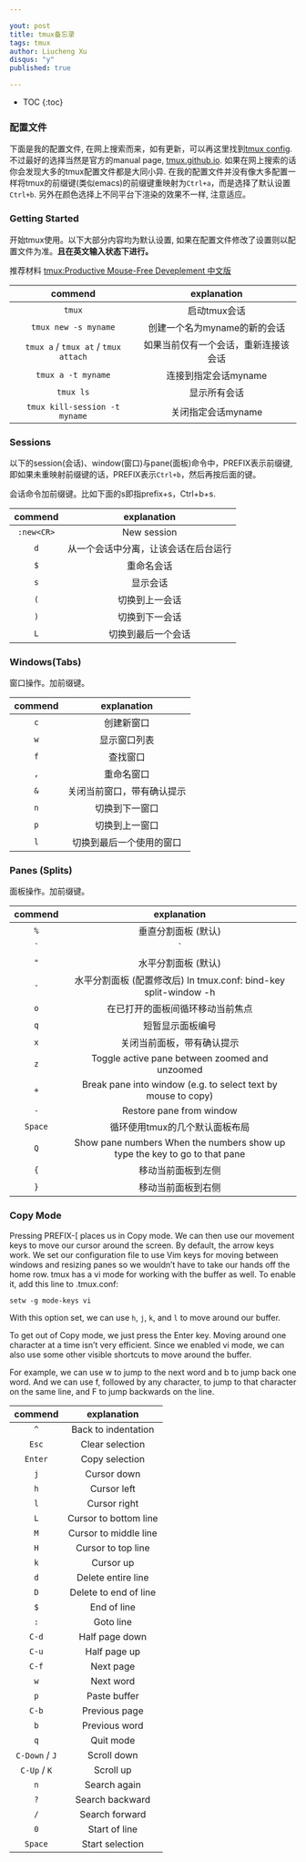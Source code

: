 ```yaml
---

yout: post
title: tmux备忘录
tags: tmux
author: Liucheng Xu
disqus: "y"
published: true

---
```


* TOC
{:toc}


### 配置文件
下面是我的配置文件, 在网上搜索而来，如有更新，可以再这里找到[tmux config](https://github.com/xuliuchengxlc/dotfiles/blob/master/tmux/.tmux.conf). 不过最好的选择当然是官方的manual page, [tmux.github.io](https://tmux.github.io/). 如果在网上搜索的话你会发现大多的tmux配置文件都是大同小异. 在我的配置文件并没有像大多配置一样将tmux的前缀键(类似emacs)的前缀键重映射为`Ctrl+a`，而是选择了默认设置`Ctrl+b`. 另外在颜色选择上不同平台下渲染的效果不一样, 注意适应。

<script src="https://gist.github.com/xuliuchengxlc/bae72ae083aecdbf2ee8bfba81401908.js"></script>


### Getting Started

开始tmux使用。以下大部分内容均为默认设置, 如果在配置文件修改了设置则以配置文件为准。**且在英文输入状态下进行。**

推荐材料 [tmux:Productive Mouse-Free Deveplement 中文版](http://www.kancloud.cn/kancloud/tmux/62459)

commend | explanation
:---:|:---:
`tmux` | 启动tmux会话
`tmux new -s myname` | 创建一个名为myname的新的会话
`tmux a` / `tmux at` / `tmux attach` | 如果当前仅有一个会话，重新连接该会话
`tmux a -t myname` | 连接到指定会话myname
`tmux ls` | 显示所有会话
`tmux kill-session -t myname` | 关闭指定会话myname


### Sessions

以下的session(会话)、window(窗口)与pane(面板)命令中，PREFIX表示前缀键, 即如果未重映射前缀键的话，PREFIX表示`Ctrl+b`，然后再按后面的键。

会话命令加前缀键。比如下面的s即指prefix+s，Ctrl+b+s.

commend | explanation
:---:|:---:
`:new<CR>` | New session
`d` | 从一个会话中分离，让该会话在后台运行
`$` | 重命名会话
`s` | 显示会话
`(` | 切换到上一会话
`)` | 切换到下一会话
`L` | 切换到最后一个会话

### Windows(Tabs)

窗口操作。加前缀键。

commend | explanation
:---:|:---:
`c` | 创建新窗口
`w` | 显示窗口列表
`f` | 查找窗口
`,` | 重命名窗口
`&` | 关闭当前窗口，带有确认提示
`n` | 切换到下一窗口
`p` | 切换到上一窗口
`l` | 切换到最后一个使用的窗口

### Panes (Splits)

面板操作。加前缀键。

commend | explanation
:---:|:---:
`%` | 垂直分割面板 (默认)
`|` | 垂直分割面板 (配置修改后) In tmux.conf: bind-key split-window -v
`"` | 水平分割面板 (默认)
`-` | 水平分割面板 (配置修改后) In tmux.conf: bind-key split-window -h
`o` | 在已打开的面板间循环移动当前焦点
`q` | 短暂显示面板编号
`x` | 关闭当前面板，带有确认提示
`z` | Toggle active pane between zoomed and unzoomed
`+` | Break pane into window (e.g. to select text by mouse to copy)
`-` | Restore pane from window
`Space` | 循环使用tmux的几个默认面板布局
`Q` | Show pane numbers When the numbers show up type the key to go to that pane
`{` | 移动当前面板到左侧
`}` | 移动当前面板到右侧

### Copy Mode

Pressing PREFIX-[ places us in Copy mode. We can then use our movement keys to move our cursor around the screen. By default, the arrow keys work. We set our configuration file to use Vim keys for moving between windows and resizing panes so we wouldn’t have to take our hands off the home row. tmux has a vi mode for working with the buffer as well. To enable it, add this line to .tmux.conf:

`setw -g mode-keys vi`

With this option set, we can use `h`, `j`, `k`, and `l` to move around our buffer.

To get out of Copy mode, we just press the Enter key. Moving around one character at a time isn’t very efficient. Since we enabled vi mode, we can also use some other visible shortcuts to move around the buffer.

For example, we can use w to jump to the next word and b to jump back one word. And we can use f, followed by any character, to jump to that character on the same line, and F to jump backwards on the line.

commend | explanation
:---:|:---:
`^` | Back to indentation
`Esc` | Clear selection
`Enter` | Copy selection
`j` | Cursor down
`h`| Cursor left
`l` | Cursor right
`L` | Cursor to bottom line
`M` | Cursor to middle line
`H` | Cursor to top line
`k` | Cursor up
`d` | Delete entire line
`D` | Delete to end of line
`$` | End of line
`:` | Goto line
`C-d` | Half page down
`C-u` | Half page up
`C-f` | Next page
`w` | Next word
`p` | Paste buffer
`C-b` | Previous page
`b` | Previous word
`q` | Quit mode
`C-Down` / `J` | Scroll down
`C-Up` / `K`   | Scroll up
`n` | Search again 
`?` | Search backward
`/` | Search forward
`0` | Start of line
`Space` | Start selection

